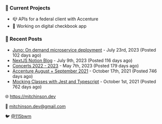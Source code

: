 ### 📌 Current Projects
- 📪 APIs for a federal client with Accenture
- 🤑 Working on digital checkbook app

### 📝 Recent Posts

- [Juno: On demand microservice deployment](https://blog.mitchinson.dev/juno) - July 23rd, 2023 (Posted 102 days ago)
- [NextJS Notion Blog](https://blog.mitchinson.dev/blog-2023) - July 9th, 2023 (Posted 116 days ago)
- [Concerts 2022 - 2023](https://blog.mitchinson.dev/concerts-2023) - May 7th, 2023 (Posted 179 days ago)
- [Accenture August + September 2021](https://blog.mitchinson.dev/pillar/aug-sep-21) - October 17th, 2021 (Posted 746 days ago)
- [Mocking Classes with Jest and Typescript](https://blog.mitchinson.dev/jest-typescript-mocks) - October 1st, 2021 (Posted 762 days ago)

🌐 https://mitchinson.dev

💌 mitchinson.dev@gmail.com

🐦 [@115bwm](https://twitter.com/115bwm)